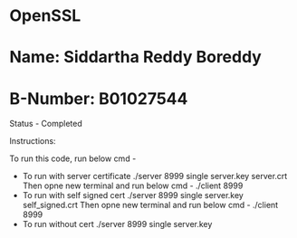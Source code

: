 # OpenSSL

# Name: Siddartha Reddy Boreddy
# B-Number: B01027544

Status  - Completed

Instructions:

To run this code, run below cmd -
-  To run with server certificate
    ./server 8999 single server.key server.crt
   Then opne new terminal and run below cmd - ./client 8999
- To run with self signed cert
   ./server 8999 single server.key self_signed.crt
  Then opne new terminal and run below cmd - ./client 8999
- To run without cert
  ./server 8999 single server.key


